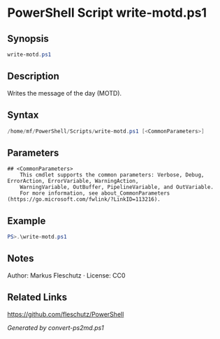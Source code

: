 # PowerShell Script write-motd.ps1

## Synopsis
```powershell
write-motd.ps1
```

## Description
Writes the message of the day (MOTD).

## Syntax
```powershell
/home/mf/PowerShell/Scripts/write-motd.ps1 [<CommonParameters>]
```

## Parameters

```
## <CommonParameters>
    This cmdlet supports the common parameters: Verbose, Debug, ErrorAction, ErrorVariable, WarningAction, 
    WarningVariable, OutBuffer, PipelineVariable, and OutVariable.
    For more information, see about_CommonParameters (https://go.microsoft.com/fwlink/?LinkID=113216).
```

## Example
```powershell
PS>.\write-motd.ps1
```


## Notes
Author: Markus Fleschutz · License: CC0

## Related Links
https://github.com/fleschutz/PowerShell

*Generated by convert-ps2md.ps1*
